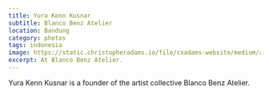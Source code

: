 ```yaml
---
title: Yura Kenn Kusnar
subtitle: Blanco Benz Atelier
location: Bandung
category: photos
tags: indonesia
image: https://static.christopheradams.io/file/cxadams-website/medium/albums/2019/20190913-2039_Bandung_BlancoBenz/20190913-2039_Bandung_BlancoBenz_L1008187-0.jpg
excerpt: At Blanco Benz Atelier.
---
```


Yura Kenn Kusnar is a founder of the artist collective Blanco Benz Atelier.

